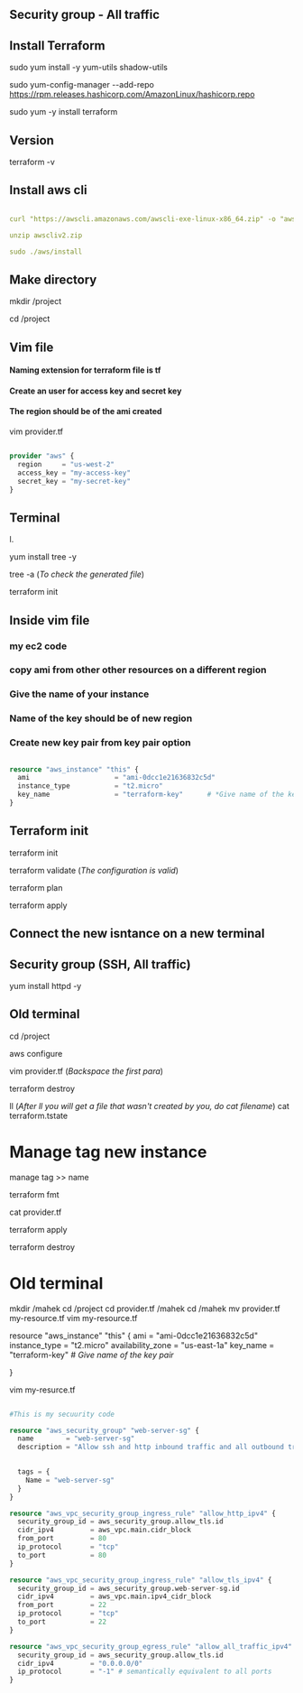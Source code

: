 ## Security group - All traffic
## Install Terraform

sudo yum install -y yum-utils shadow-utils

sudo yum-config-manager --add-repo https://rpm.releases.hashicorp.com/AmazonLinux/hashicorp.repo

sudo yum -y install terraform

## Version

terraform -v

## Install aws cli

``` yml

curl "https://awscli.amazonaws.com/awscli-exe-linux-x86_64.zip" -o "awscliv2.zip"

unzip awscliv2.zip

sudo ./aws/install

```

## Make directory

mkdir /project

cd /project

## Vim file 
#### Naming extension for terraform file is tf
#### Create an user for access key and secret key
#### The region should be of the ami created

vim provider.tf

``` tf

provider "aws" {
  region     = "us-west-2"
  access_key = "my-access-key"
  secret_key = "my-secret-key"
}

```

## Terminal

l.

yum install tree -y

tree -a  (*To check the generated file*)

terraform init

## Inside vim file 
### my ec2 code
### copy ami from other other resources on a different region
### Give the name of your instance
### Name of the key should be of new region 
### Create new key pair from key pair option

``` tf

resource "aws_instance" "this" {
  ami                     = "ami-0dcc1e21636832c5d"
  instance_type           = "t2.micro"
  key_name                = "terraform-key"      # *Give name of the key pair*
}

```

## Terraform init

terraform init

terraform validate (*The configuration is valid*)

terraform plan

terraform apply 

## Connect the new isntance on a new terminal 

## Security group (SSH, All traffic)

yum install httpd -y

## Old terminal 
cd /project

aws configure

vim provider.tf (*Backspace the first para*)

terraform destroy

ll
(*After ll you will get a file that wasn't created by you, do cat filename*)
cat terraform.tstate

# Manage tag new instance

manage tag >> name

terraform fmt

cat provider.tf

terraform apply 

terraform destroy

# Old terminal 

mkdir /mahek
cd /project
cd provider.tf /mahek
cd /mahek
mv provider.tf my-resource.tf 
vim my-resource.tf

resource "aws_instance" "this" {
  ami                     = "ami-0dcc1e21636832c5d"
  instance_type           = "t2.micro"
  availability_zone       = "us-east-1a"
  key_name                = "terraform-key"      # *Give name of the key pair*
  
}

vim my-resurce.tf

``` tf

#This is my secuurity code 

resource "aws_security_group" "web-server-sg" {
  name        = "web-server-sg"
  description = "Allow ssh and http inbound traffic and all outbound traffic"
 

  tags = {
    Name = "web-server-sg"
  }
}

resource "aws_vpc_security_group_ingress_rule" "allow_http_ipv4" {
  security_group_id = aws_security_group.allow_tls.id
  cidr_ipv4         = aws_vpc.main.cidr_block
  from_port         = 80
  ip_protocol       = "tcp"
  to_port           = 80
}

resource "aws_vpc_security_group_ingress_rule" "allow_tls_ipv4" {
  security_group_id = aws_security_group.web-server-sg.id
  cidr_ipv4         = aws_vpc.main.ipv4_cidr_block
  from_port         = 22
  ip_protocol       = "tcp"
  to_port           = 22
}

resource "aws_vpc_security_group_egress_rule" "allow_all_traffic_ipv4" {
  security_group_id = aws_security_group.allow_tls.id
  cidr_ipv4         = "0.0.0.0/0"
  ip_protocol       = "-1" # semantically equivalent to all ports
}


```













